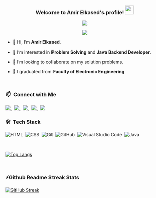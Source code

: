 <!-- Header -->

<h3 align="center">
  Welcome to Amir Elkased's profile!
  <img src="https://media.giphy.com/media/hvRJCLFzcasrR4ia7z/giphy.gif" width="28">
</h3>
<p align="center"> 
<a href="https://komarev.com/ghpvc/?username=amirelkased&style=for-the-badge">
    <img src="https://komarev.com/ghpvc/?username=amirelkased&style=for-the-badge">
</a>

<p align="center">
  <a href="https://github.com/DenverCoder1/readme-typing-svg"><img src="https://readme-typing-svg.herokuapp.com/?lines=Java%20Backend%20Developer;Java%20Instructor%20ex.%20GDSC%20Al%20Azhar&font=Fira%20Code&center=true&width=440&height=45&color=f75c7e&vCenter=true&size=22"></a>
</p> 

<!-- Info -->

- 👋 Hi, I’m **Amir Elkased**.

- 👀 I’m interested in **Problem Solving** and **Java Backend Developer**. 

<!--- 🌱 I’m currently learning Computer Science and Engineering.-->

- 💞️ I’m looking to collaborate on my solution problems.

- 🔭 I graduated from **Faculty of Electronic Engineering**

<!-- - 📫 How to reach me **amirelkased.dev@gmail.com** -->

<br>

<!-- Contact Details -->

### 📫 &nbsp;Connect with Me

<div align="left">
  <a href="mailto:amirelkased.dev@gmail.com" target="_blank" rel="noreferrer"> <img src="https://img.shields.io/badge/E&#8209;mail-D14836?style=for-the-badge&logo=gmail&logoColor=white" /> </a>
  &nbsp;
  <a href="https://www.linkedin.com/in/amirelkased" target="_blank" rel="noreferrer"> <img src="https://img.shields.io/badge/Amir Elkased-0077B5?style=for-the-badge&logo=linkedin&logoColor=white" /> </a>
  &nbsp;
  <a href="https://github.com/amirelkased" target="_blank" rel="noreferrer"> <img src="https://img.shields.io/badge/Amir Elkased-100000?style=for-the-badge&logo=github&logoColor=white" /> </a>
  &nbsp;
  <a href="https://www.hackerrank.com/amirelkased" target="_blank" rel="noreferrer"> <img src="https://img.shields.io/badge/Amir Elkased-2EC866?style=for-the-badge&logo=HackerRank&logoColor=white" /> </a>
  &nbsp;
  <a href="https://leetcode.com/amirelkased" target="_blank" rel="noreferrer"> <img  src="https://img.shields.io/badge/Amir Elkased-FFA116?style=for-the-badge&logo=LeetCode&logoColor=black" /> </a>

<br>

<!-- Tech and tool stack -->

### 🛠 &nbsp;Tech Stack 

![HTML](https://img.shields.io/badge/-HTML-05122A?style=flat&logo=HTML5)&nbsp;
![CSS](https://img.shields.io/badge/-CSS-05122A?style=flat&logo=CSS3&logoColor=1572B6)&nbsp;
![Git](https://img.shields.io/badge/-Git-05122A?style=flat&logo=git)&nbsp;
![GitHub](https://img.shields.io/badge/-GitHub-05122A?style=flat&logo=github)&nbsp;
![Visual Studio Code](https://img.shields.io/badge/-Visual%20Studio%20Code-05122A?style=flat&logo=visual-studio-code&logoColor=007ACC)&nbsp;
![Java](https://img.shields.io/badge/-Java-05122A?style=flat&logo=Java)&nbsp;

<br>

[![Top Langs](https://github-readme-stats.vercel.app/api/top-langs/?username=amirelkased&langs_count=10&show_icons=true&locale=en&layout=compact&theme=radical)](https://github.com/anuraghazra/github-readme-stats)

<!-- <p>&nbsp;<img align="center" src="https://github-readme-stats.vercel.app/api?username=amirelkased&show_icons=true&locale=en&layout=compact" alt="amirelkased" /></p> -->

<br>

### ⚡Github Readme Streak Stats

[![GitHub Streak](https://streak-stats.demolab.com/?user=amirelkased&theme=github-dark)](https://git.io/streak-stats)




